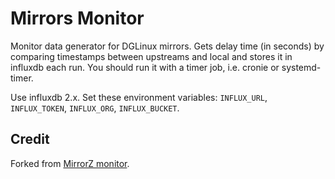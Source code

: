 # Mirrors Monitor

Monitor data generator for DGLinux mirrors. Gets delay time (in seconds) by comparing timestamps between upstreams and local and stores it in influxdb each run. You should run it with a timer job, i.e. cronie or systemd-timer.

Use influxdb 2.x. Set these environment variables: `INFLUX_URL`, `INFLUX_TOKEN`, `INFLUX_ORG`, `INFLUX_BUCKET`.

## Credit

Forked from [MirrorZ monitor](https://github.com/mirrorz-org/mirrorz-monitor).

